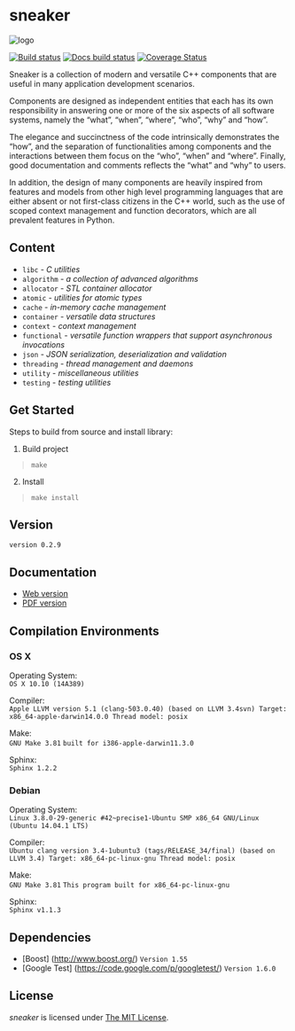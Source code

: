 sneaker
=======

![logo](https://raw.github.com/yanzhengli/sneaker/dev/resources/logo_128x128.png)

[![Build status](https://api.travis-ci.org/yanzhengli/sneaker.png)](https://travis-ci.org/yanzhengli/sneaker)
[![Docs build status](https://readthedocs.org/projects/sneaker/badge/?version=latest)](https://readthedocs.org/projects/sneaker/)
[![Coverage Status](https://coveralls.io/repos/github/yanzhengli/sneaker/badge.svg?branch=dev)](https://coveralls.io/github/yanzhengli/sneaker?branch=dev)


Sneaker is a collection of modern and versatile C++ components that are useful
in many application development scenarios.

Components are designed as independent entities that each has its own
responsibility in answering one or more of the six aspects of all software
systems, namely the “what”, “when”, “where”, “who”, “why” and “how”.

The elegance and succinctness of the code intrinsically demonstrates the “how”,
and the separation of functionalities among components and the interactions
between them focus on the “who”, “when” and “where”. Finally, good documentation
and comments reflects the “what” and “why” to users.

In addition, the design of many components are heavily inspired from features
and models from other high level programming languages that are either absent or
not first-class citizens in the C++ world, such as the use of scoped context
management and function decorators, which are all prevalent features in Python.


## Content
* `libc` - _C utilities_
* `algorithm` - _a collection of advanced algorithms_
* `allocator` - _STL container allocator_
* `atomic` - _utilities for atomic types_
* `cache` - _in-memory cache management_
* `container` - _versatile data structures_
* `context` - _context management_
* `functional` - _versatile function wrappers that support asynchronous invocations_
* `json` - _JSON serialization, deserialization and validation_
* `threading` - _thread management and daemons_
* `utility` - _miscellaneous utilities_
* `testing` - _testing utilities_


## Get Started

Steps to build from source and install library:

1. Build project
> `make`

2. Install
> `make install`


## Version
`version 0.2.9`


## Documentation
* [Web version](https://sneaker.readthedocs.org/en/latest/)
* [PDF version](https://media.readthedocs.org/pdf/sneaker/latest/sneaker.pdf)


## Compilation Environments

### OS X
Operating System:<br/>
`OS X 10.10 (14A389)`

Compiler:<br/>
`Apple LLVM version 5.1 (clang-503.0.40) (based on LLVM 3.4svn)
Target: x86_64-apple-darwin14.0.0
Thread model: posix`

Make:<br/>
`GNU Make 3.81`
`built for i386-apple-darwin11.3.0`

Sphinx:<br/>
`Sphinx 1.2.2`

### Debian
Operating System:<br/>
`Linux 3.8.0-29-generic #42~precise1-Ubuntu SMP x86_64 GNU/Linux (Ubuntu 14.04.1 LTS)`

Compiler:<br/>
`Ubuntu clang version 3.4-1ubuntu3 (tags/RELEASE_34/final) (based on LLVM 3.4)
Target: x86_64-pc-linux-gnu
Thread model: posix`

Make:<br/>
`GNU Make 3.81`
`This program built for x86_64-pc-linux-gnu`

Sphinx:<br/>
`Sphinx v1.1.3`


## Dependencies
* [Boost] (http://www.boost.org/) `Version 1.55`
* [Google Test] (https://code.google.com/p/googletest/) `Version 1.6.0`


## License
*sneaker* is licensed under [The MIT License](http://opensource.org/licenses/MIT).
